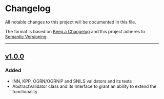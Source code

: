 # Changelog

All notable changes to this project will be documented in this file.

The format is based on [Keep a Changelog][keepachangelog] and this project adheres to [Semantic Versioning][semver].

---

## [v1.0.0](https://gitlab.com/LeTraceurSnork/russian-validators/-/compare/905c00d52eb9a65b5af902bef6ccdbaf7224a24c...v1.0.0)

### Added

- INN, KPP, OGRN/OGRNIP and SNILS validators and its tests
- AbstractValidator class and its Interface to grant an ability to extend the functionality

[keepachangelog]:https://keepachangelog.com/en/1.0.0/

[semver]:https://semver.org/spec/v2.0.0.html

[@saligzhanov.i]:https://gitlab.spectrumdata.tech/saligzhanov.i
